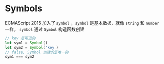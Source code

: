 # Symbols
ECMAScript 2015 加入了 `symbol` ，`symbol` 是基本数据，就像 `string` 和 `number` 一样。
`symbol` 通过 `Symbol` 构造函数创建

```typescript
// key 是可选的
let sym1 = Symbol()
let sym2 = Symbol('key')
// false, Symbol 创建的是唯一的
sym1 === sym2 
```